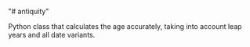 "# antiquity" 


Python class that calculates the age accurately, taking into account leap years and all date variants.
